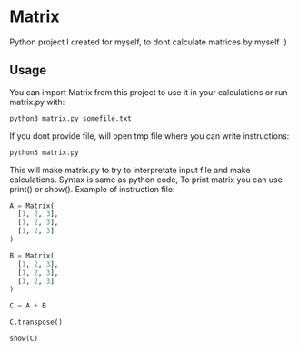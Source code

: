 # Matrix

Python project I created for myself, to dont calculate matrices by myself :)

## Usage

You can import Matrix from this project to use it in your calculations or run matrix.py with:

```sh
python3 matrix.py somefile.txt
```

If you dont provide file, will open tmp file where you can write instructions:

```sh
python3 matrix.py
```

This will make matrix.py to try to interpretate input file and make calculations. Syntax is same as python code, To print matrix you can use print() or show(). Example of instruction file: 

```py
A = Matrix(
  [1, 2, 3],
  [1, 2, 3],
  [1, 2, 3]
)

B = Matrix(
  [1, 2, 3],
  [1, 2, 3],
  [1, 2, 3]
)

C = A + B

C.transpose()

show(C)
```
